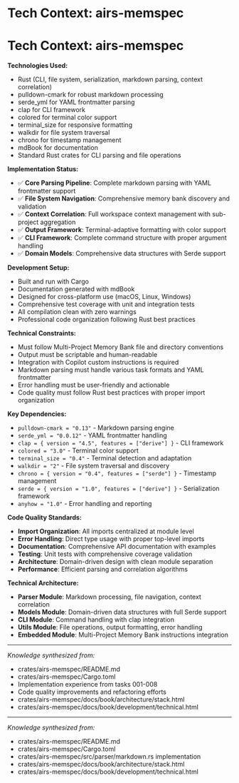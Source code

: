 # Tech Context: airs-memspec

# Tech Context: airs-memspec

**Technologies Used:**
- Rust (CLI, file system, serialization, markdown parsing, context correlation)
- pulldown-cmark for robust markdown processing
- serde_yml for YAML frontmatter parsing
- clap for CLI framework
- colored for terminal color support
- terminal_size for responsive formatting
- walkdir for file system traversal
- chrono for timestamp management
- mdBook for documentation
- Standard Rust crates for CLI parsing and file operations

**Implementation Status:**
- ✅ **Core Parsing Pipeline**: Complete markdown parsing with YAML frontmatter support
- ✅ **File System Navigation**: Comprehensive memory bank discovery and validation
- ✅ **Context Correlation**: Full workspace context management with sub-project aggregation
- ✅ **Output Framework**: Terminal-adaptive formatting with color support
- ✅ **CLI Framework**: Complete command structure with proper argument handling
- ✅ **Domain Models**: Comprehensive data structures with Serde support

**Development Setup:**
- Built and run with Cargo
- Documentation generated with mdBook
- Designed for cross-platform use (macOS, Linux, Windows)
- Comprehensive test coverage with unit and integration tests
- All compilation clean with zero warnings
- Professional code organization following Rust best practices

**Technical Constraints:**
- Must follow Multi-Project Memory Bank file and directory conventions
- Output must be scriptable and human-readable
- Integration with Copilot custom instructions is required
- Markdown parsing must handle various task formats and YAML frontmatter
- Error handling must be user-friendly and actionable
- Code quality must follow Rust best practices with proper import organization

**Key Dependencies:**
- `pulldown-cmark = "0.13"` - Markdown parsing engine
- `serde_yml = "0.0.12"` - YAML frontmatter handling
- `clap = { version = "4.5", features = ["derive"] }` - CLI framework
- `colored = "3.0"` - Terminal color support
- `terminal_size = "0.4"` - Terminal detection and adaptation
- `walkdir = "2"` - File system traversal and discovery
- `chrono = { version = "0.4", features = ["serde"] }` - Timestamp management
- `serde = { version = "1.0", features = ["derive"] }` - Serialization framework
- `anyhow = "1.0"` - Error handling and reporting

**Code Quality Standards:**
- **Import Organization**: All imports centralized at module level
- **Error Handling**: Direct type usage with proper top-level imports
- **Documentation**: Comprehensive API documentation with examples
- **Testing**: Unit tests with comprehensive coverage validation
- **Architecture**: Domain-driven design with clean module separation
- **Performance**: Efficient parsing and correlation algorithms

**Technical Architecture:**
- **Parser Module**: Markdown processing, file navigation, context correlation
- **Models Module**: Domain-driven data structures with full Serde support
- **CLI Module**: Command handling with clap integration
- **Utils Module**: File operations, output formatting, error handling
- **Embedded Module**: Multi-Project Memory Bank instructions integration

---

*Knowledge synthesized from:*
- crates/airs-memspec/README.md
- crates/airs-memspec/Cargo.toml
- Implementation experience from tasks 001-008
- Code quality improvements and refactoring efforts
- crates/airs-memspec/docs/book/architecture/stack.html
- crates/airs-memspec/docs/book/development/technical.html

---

*Knowledge synthesized from:*
- crates/airs-memspec/README.md
- crates/airs-memspec/Cargo.toml
- crates/airs-memspec/src/parser/markdown.rs implementation
- crates/airs-memspec/docs/book/architecture/stack.html
- crates/airs-memspec/docs/book/development/technical.html
